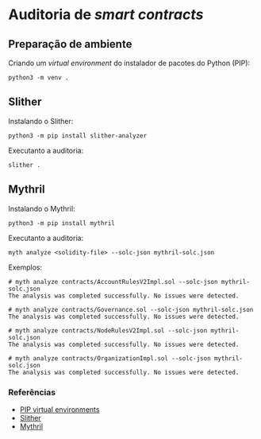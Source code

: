 # Auditoria de *smart contracts*

## Preparação de ambiente

Criando um *virtual environment* do instalador de pacotes do Python (PIP):
```
python3 -m venv .
```


## Slither

Instalando o Slither:
```
python3 -m pip install slither-analyzer
```

Executanto a auditoria:
```
slither .
```


## Mythril

Instalando o Mythril:
```
python3 -m pip install mythril
```

Executanto a auditoria:
```
myth analyze <solidity-file> --solc-json mythril-solc.json
```

Exemplos:
```
# myth analyze contracts/AccountRulesV2Impl.sol --solc-json mythril-solc.json
The analysis was completed successfully. No issues were detected.

# myth analyze contracts/Governance.sol --solc-json mythril-solc.json
The analysis was completed successfully. No issues were detected.

# myth analyze contracts/NodeRulesV2Impl.sol --solc-json mythril-solc.json
The analysis was completed successfully. No issues were detected.

# myth analyze contracts/OrganizationImpl.sol --solc-json mythril-solc.json
The analysis was completed successfully. No issues were detected.
```


### Referências

- [PIP virtual environments](https://packaging.python.org/en/latest/tutorials/installing-packages/#creating-and-using-virtual-environments)
- [Slither](https://github.com/crytic/slither)
- [Mythril](https://github.com/ConsenSys/mythril)

